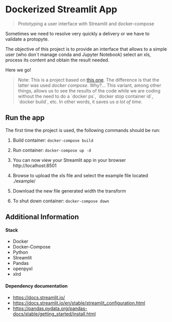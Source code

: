 # Dockerized Streamlit App

> Prototyping a user interface with Streamlit and docker-compose

Sometimes we need to resolve very quickly a delivery or we have to validate a protopyte.

The objective of this project is to provide an interface that allows to a simple user (who don`t manage conda and Jupyter Notebook) select an xls, process its content and obtain the result needed.

Here we go!

> Note: This is a project based on [this one](https://github.com/martinezalina/streamlit-docker).
> The difference is that the latter was used _docker compose_. Why?... This variant, among other things, allows us to see the results of the code while we are coding without the need to do a ´docker ps´, ´docker stop container id´, ´docker build´, etc. In other words, it saves us _a lot of time_.

## Run the app

The first time the project is used, the following commands should be run:

1. Build container:
   `docker-compose build`

2. Run container:
   `docker-compose up -d`

3. You can now view your Streamlit app in your browser http://localhost:8501

4. Browse to upload the xls file and select the example file located ./example/

5. Download the new file generated width the transform

6. To shut down container:
   `docker-compose down`

## Additional Information

#### Stack

- Docker
- Docker-Compose
- Python
- Streamlit
- Pandas
- openpyxl
- xlrd

#### Dependency documentation

- https://docs.streamlit.io/
- https://docs.streamlit.io/en/stable/streamlit_configuration.html
- https://pandas.pydata.org/pandas-docs/stable/getting_started/install.html
